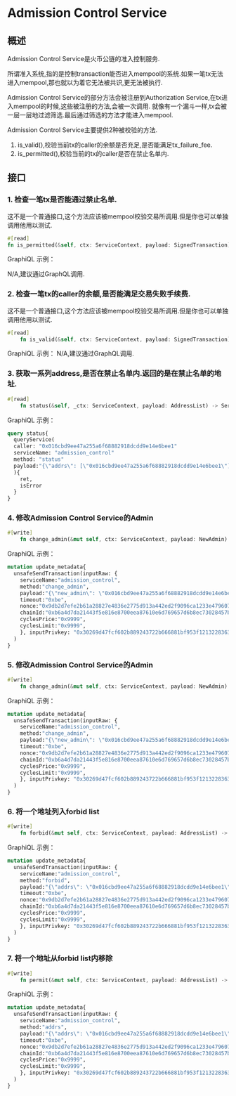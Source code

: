 # Admission Control Service

## 概述

Admission Control Service是火币公链的准入控制服务.

所谓准入系统,指的是控制transaction能否进入mempool的系统.如果一笔tx无法进入mempool,那也就以为着它无法被共识,更无法被执行.

Admission Control Service的部分方法会被注册到Authorization Service,在tx进入mempool的时候,这些被注册的方法,会被一次调用.
就像有一个漏斗一样,tx会被一层一层地过滤筛选.最后通过筛选的方法才能进入mempool.

Admission Control Service主要提供2种被校验的方法.

1. is_valid(),校验当前tx的caller的余额是否充足,是否能满足tx_failure_fee.
2. is_permitted(),校验当前的tx的caller是否在禁止名单内.

## 接口

### 1. 检查一笔tx是否能通过禁止名单.

这不是一个普通接口,这个方法应该被mempool校验交易所调用.但是你也可以单独调用他用以测试.

```rust
#[read]
fn is_permitted(&self, ctx: ServiceContext, payload: SignedTransaction) -> ServiceResponse<()>{}
```

GraphiQL 示例：

N/A,建议通过GraphQL调用.


### 2. 检查一笔tx的caller的余额,是否能满足交易失败手续费.

这不是一个普通接口,这个方法应该被mempool校验交易所调用.但是你也可以单独调用他用以测试.

```rust
#[read]
    fn is_valid(&self, ctx: ServiceContext, payload: SignedTransaction) -> ServiceResponse<()>{}
```

GraphiQL 示例：
N/A,建议通过GraphQL调用.

### 3. 获取一系列address,是否在禁止名单内.返回的是在禁止名单的地址.

```rust
#[read]
    fn status(&self, _ctx: ServiceContext, payload: AddressList) -> ServiceResponse<StatusList>{}
```

GraphiQL 示例：

```graphql
query status{
  queryService(
  caller: "0x016cbd9ee47a255a6f68882918dcdd9e14e6bee1"
  serviceName: "admission_control"
  method: "status"
  payload:"{\"addrs\": [\"0x016cbd9ee47a255a6f68882918dcdd9e14e6bee1\"]}",
  ){
    ret,
    isError
  }
}
```

### 4. 修改Admission Control Service的Admin

```rust
#[write]
    fn change_admin(&mut self, ctx: ServiceContext, payload: NewAdmin) -> ServiceResponse<()>{}
```

GraphiQL 示例：

```graphql
mutation update_metadata{
  unsafeSendTransaction(inputRaw: {
    serviceName:"admission_control",
    method:"change_admin",
    payload:"{\"new_admin\": \"0x016cbd9ee47a255a6f68882918dcdd9e14e6bee1\"}",
    timeout:"0xbe",
    nonce:"0x9db2d7efe2b61a28827e4836e2775d913a442ed2f9096ca1233e479607c27cf7",
    chainId:"0xb6a4d7da21443f5e816e8700eea87610e6d769657d6b8ec73028457bf2ca4036",
    cyclesPrice:"0x9999",
    cyclesLimit:"0x9999",
    }, inputPrivkey: "0x30269d47fcf602b889243722b666881bf953f1213228363d34cf04ddcd51dfd2"
  )
}
```

### 5. 修改Admission Control Service的Admin

```rust
#[write]
    fn change_admin(&mut self, ctx: ServiceContext, payload: NewAdmin) -> ServiceResponse<()>{}
```

GraphiQL 示例：

```graphql
mutation update_metadata{
  unsafeSendTransaction(inputRaw: {
    serviceName:"admission_control",
    method:"change_admin",
    payload:"{\"new_admin\": \"0x016cbd9ee47a255a6f68882918dcdd9e14e6bee1\"}",
    timeout:"0xbe",
    nonce:"0x9db2d7efe2b61a28827e4836e2775d913a442ed2f9096ca1233e479607c27cf7",
    chainId:"0xb6a4d7da21443f5e816e8700eea87610e6d769657d6b8ec73028457bf2ca4036",
    cyclesPrice:"0x9999",
    cyclesLimit:"0x9999",
    }, inputPrivkey: "0x30269d47fcf602b889243722b666881bf953f1213228363d34cf04ddcd51dfd2"
  )
}
```

### 6. 将一个地址列入forbid list

```rust
#[write]
    fn forbid(&mut self, ctx: ServiceContext, payload: AddressList) -> ServiceResponse<()>{}
```

GraphiQL 示例：

```graphql
mutation update_metadata{
  unsafeSendTransaction(inputRaw: {
    serviceName:"admission_control",
    method:"forbid",
    payload:"{\"addrs\": \"0x016cbd9ee47a255a6f68882918dcdd9e14e6bee1\"}",
    timeout:"0xbe",
    nonce:"0x9db2d7efe2b61a28827e4836e2775d913a442ed2f9096ca1233e479607c27cf7",
    chainId:"0xb6a4d7da21443f5e816e8700eea87610e6d769657d6b8ec73028457bf2ca4036",
    cyclesPrice:"0x9999",
    cyclesLimit:"0x9999",
    }, inputPrivkey: "0x30269d47fcf602b889243722b666881bf953f1213228363d34cf04ddcd51dfd2"
  )
}
```

### 7. 将一个地址从forbid list内移除

```rust
#[write]
    fn permit(&mut self, ctx: ServiceContext, payload: AddressList) -> ServiceResponse<()>{}
```

GraphiQL 示例：

```graphql
mutation update_metadata{
  unsafeSendTransaction(inputRaw: {
    serviceName:"admission_control",
    method:"addrs",
    payload:"{\"addrs\": \"0x016cbd9ee47a255a6f68882918dcdd9e14e6bee1\"}",
    timeout:"0xbe",
    nonce:"0x9db2d7efe2b61a28827e4836e2775d913a442ed2f9096ca1233e479607c27cf7",
    chainId:"0xb6a4d7da21443f5e816e8700eea87610e6d769657d6b8ec73028457bf2ca4036",
    cyclesPrice:"0x9999",
    cyclesLimit:"0x9999",
    }, inputPrivkey: "0x30269d47fcf602b889243722b666881bf953f1213228363d34cf04ddcd51dfd2"
  )
}
```